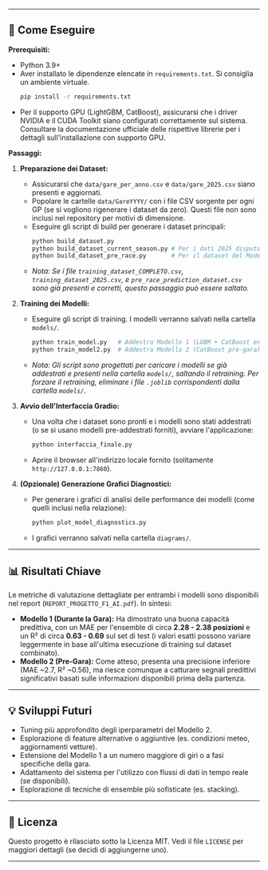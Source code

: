 
---

## 🚀 Come Eseguire

**Prerequisiti:**

*   Python 3.9+
*   Aver installato le dipendenze elencate in `requirements.txt`. Si consiglia un ambiente virtuale.
    ```bash
    pip install -r requirements.txt
    ```
*   Per il supporto GPU (LightGBM, CatBoost), assicurarsi che i driver NVIDIA e il CUDA Toolkit siano configurati correttamente sul sistema. Consultare la documentazione ufficiale delle rispettive librerie per i dettagli sull'installazione con supporto GPU.

**Passaggi:**

1.  **Preparazione dei Dataset:**
    *   Assicurarsi che `data/gare_per_anno.csv` e `data/gare_2025.csv` siano presenti e aggiornati.
    *   Popolare le cartelle `data/GareYYYY/` con i file CSV sorgente per ogni GP (se si vogliono rigenerare i dataset da zero). Questi file non sono inclusi nel repository per motivi di dimensione.
    *   Eseguire gli script di build per generare i dataset principali:
        ```bash
        python build_dataset.py 
        python build_dataset_current_season.py # Per i dati 2025 disputati
        python build_dataset_pre_race.py       # Per il dataset del Modello 2
        ```
    *   *Nota: Se i file `training_dataset_COMPLETO.csv`, `training_dataset_2025.csv`, e `pre_race_prediction_dataset.csv` sono già presenti e corretti, questo passaggio può essere saltato.*

2.  **Training dei Modelli:**
    *   Eseguire gli script di training. I modelli verranno salvati nella cartella `models/`.
        ```bash
        python train_model.py   # Addestra Modello 1 (LGBM + CatBoost ensemble)
        python train_model2.py  # Addestra Modello 2 (CatBoost pre-gara)
        ```
    *   *Nota: Gli script sono progettati per caricare i modelli se già addestrati e presenti nella cartella `models/`, saltando il retraining. Per forzare il retraining, eliminare i file `.joblib` corrispondenti dalla cartella `models/`.*

3.  **Avvio dell'Interfaccia Gradio:**
    *   Una volta che i dataset sono pronti e i modelli sono stati addestrati (o se si usano modelli pre-addestrati forniti), avviare l'applicazione:
        ```bash
        python interfaccia_finale.py
        ```
    *   Aprire il browser all'indirizzo locale fornito (solitamente `http://127.0.0.1:7860`).

4.  **(Opzionale) Generazione Grafici Diagnostici:**
    *   Per generare i grafici di analisi delle performance dei modelli (come quelli inclusi nella relazione):
        ```bash
        python plot_model_diagnostics.py
        ```
    *   I grafici verranno salvati nella cartella `diagrams/`.

---

## 📊 Risultati Chiave

Le metriche di valutazione dettagliate per entrambi i modelli sono disponibili nel report (`REPORT_PROGETTO_F1_AI.pdf`). In sintesi:

*   **Modello 1 (Durante la Gara):** Ha dimostrato una buona capacità predittiva, con un MAE per l'ensemble di circa **2.28 - 2.38 posizioni** e un R² di circa **0.63 - 0.69** sul set di test (i valori esatti possono variare leggermente in base all'ultima esecuzione di training sul dataset combinato).
*   **Modello 2 (Pre-Gara):** Come atteso, presenta una precisione inferiore (MAE ~2.7, R² ~0.56), ma riesce comunque a catturare segnali predittivi significativi basati sulle informazioni disponibili prima della partenza.

---

## 💡 Sviluppi Futuri

*   Tuning più approfondito degli iperparametri del Modello 2.
*   Esplorazione di feature alternative o aggiuntive (es. condizioni meteo, aggiornamenti vetture).
*   Estensione del Modello 1 a un numero maggiore di giri o a fasi specifiche della gara.
*   Adattamento del sistema per l'utilizzo con flussi di dati in tempo reale (se disponibili).
*   Esplorazione di tecniche di ensemble più sofisticate (es. stacking).

---

## 📄 Licenza

Questo progetto è rilasciato sotto la Licenza MIT. Vedi il file `LICENSE` per maggiori dettagli (se decidi di aggiungerne uno).

---
